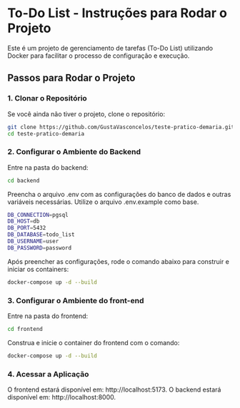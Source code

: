 # **To-Do List - Instruções para Rodar o Projeto**

Este é um projeto de gerenciamento de tarefas (To-Do List) utilizando Docker para facilitar o processo de configuração e execução.

## **Passos para Rodar o Projeto**

### **1. Clonar o Repositório**

Se você ainda não tiver o projeto, clone o repositório:

```bash
git clone https://github.com/GustaVasconcelos/teste-pratico-demaria.git
cd teste-pratico-demaria
```

### **2. Configurar o Ambiente do Backend**

Entre na pasta do backend:

```bash
cd backend
```

Preencha o arquivo .env com as configurações do banco de dados e outras variáveis necessárias. Utilize o arquivo .env.example como base.

```bash
DB_CONNECTION=pgsql
DB_HOST=db
DB_PORT=5432
DB_DATABASE=todo_list
DB_USERNAME=user
DB_PASSWORD=password
```


Após preencher as configurações, rode o comando abaixo para construir e iniciar os containers:

```bash
docker-compose up -d --build
```

### **3. Configurar o Ambiente do front-end**

Entre na pasta do frontend:

```bash
cd frontend
```

Construa e inicie o container do frontend com o comando:

```bash
docker-compose up -d --build
```

### **4. Acessar a Aplicação**

O frontend estará disponível em: http://localhost:5173.
O backend estará disponível em: http://localhost:8000.